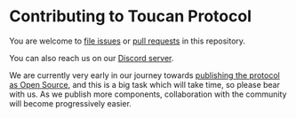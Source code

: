 # Contributing to Toucan Protocol

You are welcome to [file issues][issues] or [pull requests][PRs] in
this repository.

You can also reach us on our [Discord server][].

We are currently very early in our journey towards [publishing the
protocol as Open Source][OSS blog], and this is a big task which will
take time, so please bear with us.  As we publish more components,
collaboration with the community will become progressively easier.

[issues]: https://github.com/ToucanProtocol/toucan-sdk/issues
[PRs]: https://help.github.com/articles/using-pull-requests/
[Discord server]: https://toucan.earth/discord
[OSS blog]: https://blog.toucan.earth/toucan-protocol-is-going-open-source-and-introducing-cedar/
